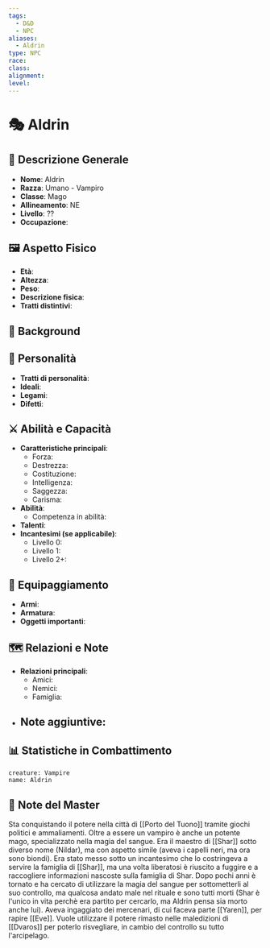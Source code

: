 ```yaml
---
tags:
  - D&D
  - NPC
aliases:
  - Aldrin
type: NPC
race: 
class: 
alignment: 
level:
---
```



# 🎭 Aldrin 

## 📜 Descrizione Generale
- **Nome**: Aldrin
- **Razza**: Umano - Vampiro
- **Classe**: Mago
- **Allineamento**: NE 
- **Livello**: ??
- **Occupazione**: 

## 🖼 Aspetto Fisico
- **Età**: 
- **Altezza**: 
- **Peso**: 
- **Descrizione fisica**: 
- **Tratti distintivi**: 

## 📖 Background


## 🧠 Personalità
- **Tratti di personalità**: 
- **Ideali**: 
- **Legami**: 
- **Difetti**: 

## ⚔️ Abilità e Capacità
- **Caratteristiche principali**:
  - Forza: 
  - Destrezza: 
  - Costituzione: 
  - Intelligenza: 
  - Saggezza: 
  - Carisma: 
- **Abilità**:
  - Competenza in abilità: 
- **Talenti**: 
- **Incantesimi (se applicabile)**:
  - Livello 0: 
  - Livello 1: 
  - Livello 2+: 

## 💼 Equipaggiamento
- **Armi**: 
- **Armatura**: 
- **Oggetti importanti**: 

## 🗺️ Relazioni e Note
- **Relazioni principali**:
  - Amici: 
  - Nemici: 
  - Famiglia: 
- **Note aggiuntive**:
  - 

## 📊 Statistiche in Combattimento
```statblock
creature: Vampire
name: Aldrin
```

## 🧩 Note del Master
Sta conquistando il potere nella città di [[Porto del Tuono]] tramite giochi politici e ammaliamenti. 
Oltre a essere un vampiro è anche un potente mago, specializzato nella magia del sangue.
Era il maestro di [[Shar]] sotto diverso nome (Nildar), ma con aspetto simile (aveva i capelli neri, ma ora sono biondi). Era stato messo sotto un incantesimo che lo costringeva a servire la famiglia di [[Shar]], ma una volta liberatosi è riuscito a fuggire e a raccogliere informazioni nascoste sulla famiglia di Shar. Dopo pochi anni è tornato e ha cercato di utilizzare la magia del sangue per sottometterli al suo controllo, ma qualcosa andato male nel rituale e sono tutti morti (Shar è l'unico in vita perchè era partito per cercarlo, ma Aldrin pensa sia morto anche lui).
Aveva ingaggiato dei mercenari, di cui faceva parte [[Yaren]], per rapire [[Eve]]. Vuole utilizzare il potere rimasto nelle maledizioni di [[Dvaros]] per poterlo risvegliare, in cambio del controllo su tutto l'arcipelago. 